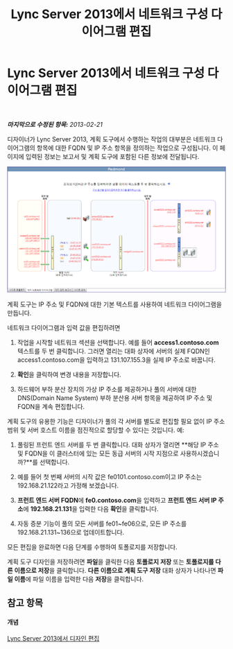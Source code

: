 ﻿---
title: Lync Server 2013에서 네트워크 구성 다이어그램 편집
TOCTitle: Lync Server 2013에서 네트워크 구성 다이어그램 편집
ms:assetid: 47425ab1-5645-4d6f-b202-64bcce43e3ef
ms:mtpsurl: https://technet.microsoft.com/ko-kr/library/Gg558643(v=OCS.15)
ms:contentKeyID: 52056845
ms.date: 08/10/2015
mtps_version: v=OCS.15
ms.translationtype: HT
---

# Lync Server 2013에서 네트워크 구성 다이어그램 편집

 

_**마지막으로 수정된 항목:** 2013-02-21_

디자이너가 Lync Server 2013, 계획 도구에서 수행하는 작업의 대부분은 네트워크 다이어그램의 항목에 대한 FQDN 및 IP 주소 항목을 정의하는 작업으로 구성됩니다. 이 페이지에 입력된 정보는 보고서 및 계획 도구에 포함된 다른 정보에 전달됩니다.

![계획 도구 네트워크 다이어그램](images/Gg558643.eeabee2d-698c-4b79-baa5-caa4cfb7edb3(OCS.15).jpg "계획 도구 네트워크 다이어그램")

계획 도구는 IP 주소 및 FQDN에 대한 기본 텍스트를 사용하여 네트워크 다이어그램을 만듭니다.

네트워크 다이어그램과 입력 값을 편집하려면

1.  작업을 시작할 네트워크 섹션을 선택합니다. 예를 들어 **access1.contoso.com** 텍스트를 두 번 클릭합니다. 그러면 열리는 대화 상자에 서버의 실제 FQDN인 access1.contoso.com을 입력하고 131.107.155.3을 실제 IP 주소로 바꿉니다.

2.  **확인**을 클릭하여 변경 내용을 저장합니다.

3.  하드웨어 부하 분산 장치의 가상 IP 주소를 제공하거나 풀의 서버에 대한 DNS(Domain Name System) 부하 분산용 서버 항목을 제공하여 IP 주소 및 FQDN을 계속 편집합니다.

계획 도구의 유용한 기능은 디자이너가 풀의 각 서버를 별도로 편집할 필요 없이 IP 주소 범위 및 서버 호스트 이름을 점진적으로 할당할 수 있다는 것입니다. 예:

1.  풀링된 프런트 엔드 서버를 두 번 클릭합니다. 대화 상자가 열리면 **해당 IP 주소 및 FQDN을 이 클러스터에 있는 모든 동급 서버의 시작 지점으로 사용하시겠습니까?**를 선택합니다.

2.  예를 들어 첫 번째 서버의 시작 값은 fe0101.contoso.com이고 IP 주소는 192.168.21.122라고 가정해 보겠습니다.

3.  **프런트 엔드 서버 FQDN**에 **fe0.contoso.com**을 입력하고 **프런트 엔드 서버 IP 주소**에 **192.168.21.131**을 입력한 다음 **확인**을 클릭합니다.

4.  자동 증분 기능이 풀의 모든 서버를 fe01~fe06으로, 모든 IP 주소를 192.168.21.131~136으로 업데이트합니다.

모든 편집을 완료하면 다음 단계를 수행하여 토폴로지를 저장합니다.

계획 도구 디자인을 저장하려면 **파일**을 클릭한 다음 **토폴로지 저장** 또는 **토폴로지를 다른 이름으로 저장**을 클릭합니다. **다른 이름으로 계획 도구 저장** 대화 상자가 나타나면 **파일 이름**에 파일 이름을 입력한 다음 **저장**을 클릭합니다.

## 참고 항목

#### 개념

[Lync Server 2013에서 디자인 편집](lync-server-2013-editing-the-design.md)

